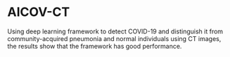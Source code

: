 # AICOV-CT
Using deep learning framework to detect COVID-19 and distinguish it from community-acquired pneumonia and normal individuals using CT images, the results show that the framework has good performance.
